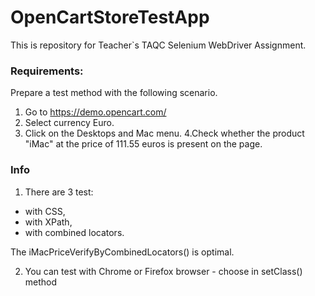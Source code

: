 # OpenCartStoreTestApp

 This is repository for Teacher`s TAQC
 Selenium WebDriver Assignment.

### Requirements:
Prepare a test method with the following scenario.
1. Go to https://demo.opencart.com/
2. Select currency Euro.
3. Click on the Desktops and Mac menu.
4.Check whether the product "iMac" at the price of 111.55 euros is present on the page.

### Info
1. There are 3 test: 
- with CSS, 
- with XPath,
- with combined locators.

The iMacPriceVerifyByCombinedLocators() is optimal.

2. You can test with Chrome or Firefox browser - choose in setClass() method
